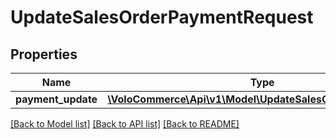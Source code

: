 # UpdateSalesOrderPaymentRequest

## Properties
Name | Type | Description | Notes
------------ | ------------- | ------------- | -------------
**payment_update** | [**\VoloCommerce\Api\v1\Model\UpdateSalesOrderPaymentBean**](UpdateSalesOrderPaymentBean.md) |  | [optional] 

[[Back to Model list]](../README.md#documentation-for-models) [[Back to API list]](../README.md#documentation-for-api-endpoints) [[Back to README]](../README.md)


